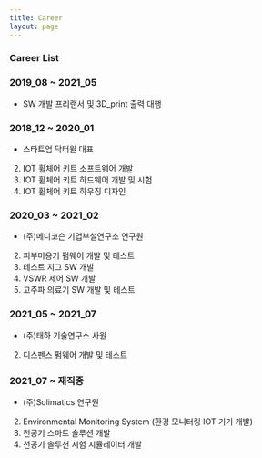 ```yaml
---
title: Career
layout: page
---
```


### Career List


### 2019_08 ~ 2021_05
* SW 개발 프리랜서 및 3D_print 출력 대행

### 2018_12 ~ 2020_01
* 스타트업 닥터윌 대표
2. IOT 휠체어 키트 소프트웨어 개발
3. IOT 휠체어 키트 하드웨어 개발 및 시험 
4. IOT 휠체어 키트 하우징 디자인

### 2020_03 ~ 2021_02
* (주)메디코슨 기업부설연구소 연구원
2. 피부미용기 펌웨어 개발 및 테스트
3. 테스트 지그 SW 개발
4. VSWR 제어 SW 개발
5. 고주파 의료기 SW 개발 및 테스트

### 2021_05 ~ 2021_07
* (주)태하 기술연구소 사원
2. 디스펜스 펌웨어 개발 및 테스트

### 2021_07 ~ 재직중
* (주)Solimatics 연구원
2. Environmental Monitoring System (환경 모니터링 IOT 기기 개발)
3. 천공기 스마트 솔루션 개발 
4. 천공기 솔루션 시험 시뮬레이터 개발